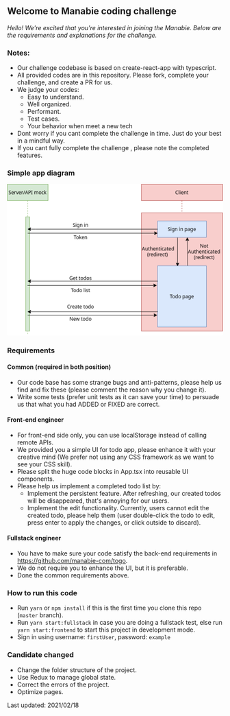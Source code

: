 ## Welcome to Manabie coding challenge

*Hello!*
*We're excited that you're interested in joining the Manabie. Below are the requirements and explanations for the challenge.*

### Notes: 
- Our challenge codebase is based on create-react-app with typescript.
- All provided codes are in this repository. Please fork, complete your challenge, and create a PR for us.
- We judge your codes:
    - Easy to understand.
    - Well organized.
    - Performant.
    - Test cases.
    - Your behavior when meet a new tech
- Dont worry if you cant complete the challenge in time. Just do your best in a mindful way.
- If you cant fully complete the challenge , please note the completed features.
    
### Simple app diagram
![App diagram](diagram.png)

### Requirements

#### Common (required in both position)
- Our code base has some strange bugs and anti-patterns, please help us find and fix these (please comment the reason why you change it).
- Write some tests (prefer unit tests as it can save your time) to persuade us that what you had ADDED or FIXED are correct.

#### Front-end engineer
- For front-end side only, you can use localStorage instead of calling remote APIs.
- We provided you a simple UI for todo app, please enhance it with your creative mind (We prefer not using any CSS framework as we want to see your CSS skill).
- Please split the huge code blocks in App.tsx into reusable UI components.
- Please help us implement a completed todo list by:
    - Implement the persistent feature. After refreshing, our created todos will be disappeared, that's annoying for our users.
    - Implement the edit functionality. Currently, users cannot edit the created todo, please help them (user double-click the todo to edit, press enter to apply the changes, or click outside to discard).

#### Fullstack engineer
- You have to make sure your code satisfy the back-end requirements in https://github.com/manabie-com/togo.
- We do not require you to enhance the UI, but it is preferable.
- Done the common requirements above.

### How to run this code
- Run ```yarn``` or ```npm install``` if this is the first time you clone this repo (`master` branch).
- Run ```yarn start:fullstack``` in case you are doing a fullstack test, else run ```yarn start:frontend``` to start this project in development mode.
- Sign in using username: `firstUser`, password: `example`


### Candidate changed
- Change the folder structure of the project.
- Use Redux to manage global state.
- Correct the errors of the project.
- Optimize pages.


Last updated: 2021/02/18
